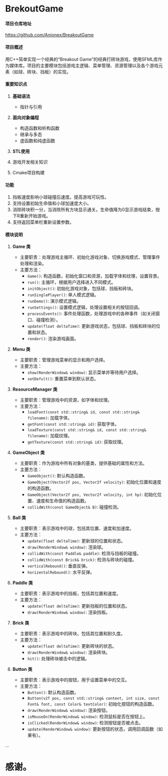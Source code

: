 # BrekoutGame

#### 项目仓库地址
https://github.com/Anionex/BreakoutGame
#### 项目概述
用C++简单实现一个经典的“Breakout Game”的经典打砖块游戏，使用SFML库作为媒体库。项目的主要模块包括游戏主逻辑、菜单管理、资源管理以及各个游戏元素（如球、砖块、挡板）的实现。
#### 重要知识点

1. **基础语法**
    - 指针与引用

2. **面向对象编程**
   - 构造函数和析构函数
   - 继承与多态
   - 虚函数和纯虚函数

3. **STL使用**
4. 游戏开发相关知识
5. Cmake项目构建





#### 功能

1. 挡板速度影响小球碰撞后速度。提高游戏可玩性。
2. 支持设置初始生命值和小球加速度大小。
3. 消除砖块积一分，当消除所有方块显示通关。生命值降为0显示游戏结束，按下R重新开始游戏。
4. 支持返回菜单栏重新设置参数。

#### 模块说明

1. **Game 类**
    - 主要职责：处理游戏主循环、初始化游戏对象、切换游戏模式、管理事件处理和渲染。
    - 主要方法：
        - `Game()`: 构造函数，初始化窗口和资源，加载字体和纹理，设置背景。
        - `run()`: 主循环，根据用户选择进入不同模式。
        - `initObject()`: 初始化游戏对象，包括球、挡板和砖块。
        - `runSinglePlayer()`: 单人模式逻辑。
        - `runDemo()`: 演示模式逻辑。
        - `runSettings()`: 设置模式逻辑，处理设置相关的按钮回调。
        - `processEvents()`: 事件处理函数，处理游戏中的各种事件（如关闭窗口、碰撞检测）。
        - `update(float deltaTime)`: 更新游戏状态，包括球、挡板和砖块的位置和状态。
        - `render()`: 渲染游戏画面。

2. **Menu 类**
    - 主要职责：管理游戏菜单的显示和用户选择。
    - 主要方法：
        - `show(RenderWindow& window)`: 显示菜单并等待用户选择。
        - `setDefult()`: 重置菜单到默认状态。

3. **ResourceManager 类**
    - 主要职责：管理游戏中的资源，如字体和纹理。
    - 主要方法：
        - `loadFont(const std::string& id, const std::string& filename)`: 加载字体。
        - `getFont(const std::string& id)`: 获取字体。
        - `loadTexture(const std::string& id, const std::string& filename)`: 加载纹理。
        - `getTexture(const std::string& id)`: 获取纹理。

4. **GameObject 类**
    - 主要职责：作为游戏中所有对象的基类，提供基础的属性和方法。
    - 主要方法：
        - `GameObject()`: 默认构造函数。
        - `GameObject(Vector2f pos, Vector2f velocity)`: 初始化位置和速度的构造函数。
        - `GameObject(Vector2f pos, Vector2f velocity, int hp)`: 初始化位置、速度和生命值的构造函数。
        - `collidWith(const GameObject& B)`: 碰撞检测。

5. **Ball 类**
    - 主要职责：表示游戏中的球，包括其位置、速度和加速度。
    - 主要方法：
        - `update(float deltaTime)`: 更新球的位置和状态。
        - `draw(RenderWindow& window)`: 渲染球。
        - `collidWith(const Paddle& paddle)`: 检测与挡板的碰撞。
        - `collidWith(const Brick& brick)`: 检测与砖块的碰撞。
        - `verticalRebound()`: 垂直反弹。
        - `horizentalRebound()`: 水平反弹。

6. **Paddle 类**
    - 主要职责：表示游戏中的挡板，包括其位置和速度。
    - 主要方法：
        - `update(float deltaTime)`: 更新挡板的位置和状态。
        - `draw(RenderWindow& window)`: 渲染挡板。

7. **Brick 类**
    - 主要职责：表示游戏中的砖块，包括其位置和耐久度。
    - 主要方法：
        - `update(float deltaTime)`: 更新砖块的状态。
        - `draw(RenderWindow& window)`: 渲染砖块。
        - `hit()`: 处理砖块被击中的逻辑。

8. **Button 类**
    - 主要职责：表示游戏中的按钮，用于设置菜单中的交互。
    - 主要方法：
        - `Button()`: 默认构造函数。
        - `Button(v2f pos, const std::string& content, int size, const Font& font, const Color& textColor)`: 初始化按钮的构造函数。
        - `draw(RenderWindow& window)`: 渲染按钮。
        - `isMouseOn(RenderWindow& window)`: 检测鼠标是否在按钮上。
        - `isClicked(RenderWindow& window)`: 检测按钮是否被点击。
        - `update(RenderWindow& window)`: 更新按钮的状态，调用回调函数（如果有）。

...


# 感谢。
